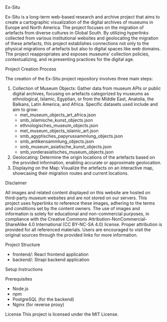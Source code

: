 Ex-Situ


Ex-Situ is a long-term web-based research and archive project that aims to create a cartographic visualization of the digital archives of museums in Europe and North America. The project focuses on the migration of artefacts from diverse cultures in Global South. By utilizing hyperlinks collected from various institutional websites and geolocating the migration of these artefacts, this project establishes connections not only to the physical migrations of artefacts but also to digital spaces like web domains. The project reappropriates and exposes museums’ collection policies, contextualizing, and re:presenting practices for the digital age.


Project Creation Process

The creation of the Ex-Situ project repository involves three main steps:
1. Collection of Museum Objects: Gather data from museum APIs or public digital archives, focusing on artefacts categorized by museums as ethnological, Islamic, Egyptian, or from the Middle East, Anatolia, the Balkans, Latin America, and Africa. Specific datasets used include and aim to grow:
    * met_museum_objects_art_africa.json
    * smb_islamische_kunst_objects.json
    * ethnologisches_museum_objects.json
    * met_museum_objects_islamic_art.json
    * smb_agyptisches_papyrussammlung_objects.json
    * smb_antikensammlung_objects.json
    * smb_museum_asiatische_kunst_objects.json
    * smb_vorderasiatisches_museum_objects.json
2. Geolocating: Determine the origin locations of the artefacts based on the provided information, enabling accurate or approximate geolocation.
3. Displaying on the Map: Visualize the artefacts on an interactive map, showcasing their migration routes and current locations.


Disclaimer

All images and related content displayed on this website are hosted on third-party museum websites and are not stored on our servers. This project uses hyperlinks to reference these images, adhering to the terms and conditions set by the content owners. The use of images and information is solely for educational and non-commercial purposes, in compliance with the Creative Commons Attribution-NonCommercial-ShareAlike 4.0 International (CC BY-NC-SA 4.0) license. Proper attribution is provided for all referenced materials. Users are encouraged to visit the original sources through the provided links for more information.


Project Structure

* frontend/: React frontend application
* backend/: Strapi backend application


Setup Instructions

Prerequisites
* Node.js
* npm
* PostgreSQL (for the backend)
* Nginx (for reverse proxy)

License
This project is licensed under the MIT License.
